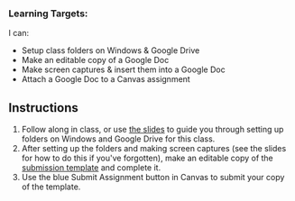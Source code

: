 [//]: # (<iframe src="https://douglasurner.github.io/GDP1/units/0/assignments/0.3-file-management/" width="100%" height="666px">)

[slides]: <https://docs.google.com/presentation/d/1zJmtdDnmQRV3EGJmrbH-KD3jCNIKWZ4JMhLld1g2s04/edit?usp=sharing>
[template]: <https://docs.google.com/document/d/1IJZF60y5gNUdFc8RB4CfkjxKRk4lOJ0WrMFUE5ph4xY/edit?usp=sharing>

### Learning Targets:

I can:

* Setup class folders on Windows & Google Drive
* Make an editable copy of a Google Doc
* Make screen captures & insert them into a Google Doc
* Attach a Google Doc to a Canvas assignment

## Instructions

1. Follow along in class, or use [the slides][slides] to guide you through setting up folders on Windows and Google Drive for this class.
1. After setting up the folders and making screen captures (see the slides for how to do this if you've forgotten), make an editable copy of the [submission template][template] and complete it.
1. Use the blue Submit Assignment button in Canvas to submit your copy of the template.
